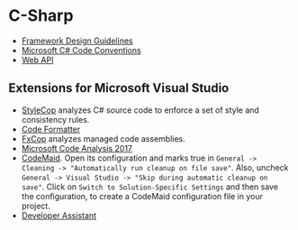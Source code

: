# C-Sharp

* [Framework Design Guidelines](https://docs.microsoft.com/en-us/dotnet/standard/design-guidelines/)
* [Microsoft C# Code Conventions](https://docs.microsoft.com/en-us/dotnet/csharp/programming-guide/inside-a-program/coding-conventions)
* [Web API](https://docs.microsoft.com/en-us/aspnet/web-api/)

## Extensions for Microsoft Visual Studio

* [StyleCop](https://github.com/StyleCop/StyleCop) analyzes C# source code to
  enforce a set of style and consistency rules.
* [Code Formatter](https://marketplace.visualstudio.com/items?itemName=vs-publisher-599079.CodeFormatter)
* [FxCop](<https://msdn.microsoft.com/en-us/library/bb429476(VS.80).aspx>)
  analyzes managed code assemblies.
* [Microsoft Code Analysis 2017](https://marketplace.visualstudio.com/items?itemName=VisualStudioPlatformTeam.MicrosoftCodeAnalysis2017)
* [CodeMaid](https://marketplace.visualstudio.com/items?itemName=SteveCadwallader.CodeMaid).
  Open its configuration and marks true in
  `General -> Cleaning -> "Automatically run cleanup on file save"`.
  Also, uncheck `General -> Visual Studio -> "Skip during automatic cleanup on save"`.
  Click on `Switch to Solution-Specific Settings` and then save the configuration,
  to create a CodeMaid configuration file in your project.
* [Developer Assistant](https://marketplace.visualstudio.com/items?itemName=VisualStudioPlatformTeam.DeveloperAssistant)
